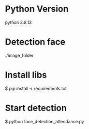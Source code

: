 # Python Version
python 3.9.13

# Detection face
./image_folder

# Install libs
$ pip install -r requirements.txt

# Start detection
$ python face_detection_attendance.py

